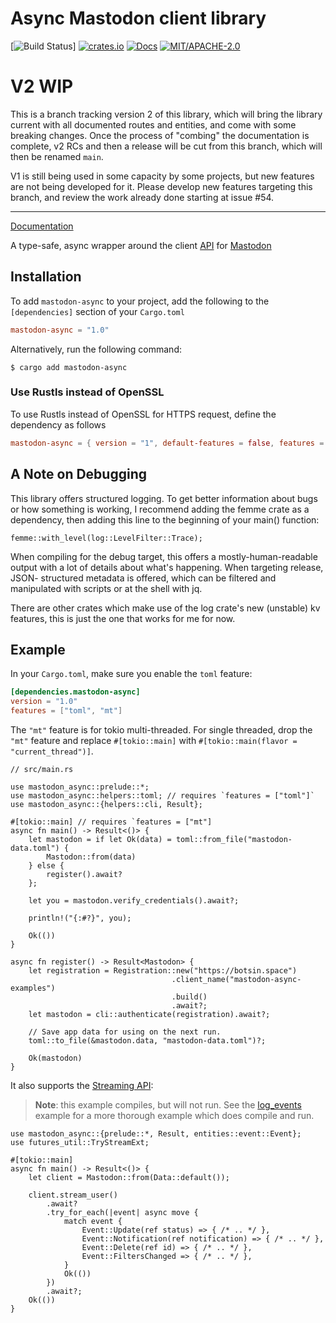 # Async Mastodon client library 

[![Build Status](https://github.com/dscottboggs/mastodon-async/actions/workflows/rust.yml/badge.svg)]
[![crates.io](https://img.shields.io/crates/v/mastodon-async.svg)](https://crates.io/crates/mastodon-async)
[![Docs](https://docs.rs/mastodon-async/badge.svg)](https://docs.rs/mastodon-async)
[![MIT/APACHE-2.0](https://img.shields.io/crates/l/mastodon-async.svg)](https://crates.io/crates/mastodon-async)

# V2 WIP

This is a branch tracking version 2 of this library, which will bring the
library current with all documented routes and entities, and come with some
breaking changes. Once the process of "combing" the documentation is complete,
v2 RCs and then a release will be cut from this branch, which will then be
renamed `main`.

V1 is still being used in some capacity by some projects, but new features are
not being developed for it. Please develop new features targeting this branch,
and review the work already done starting at issue #54.

---

[Documentation](https://docs.rs/mastodon-async/)

A type-safe, async wrapper around the client [API](https://docs.joinmastodon.org/client/intro/)
for [Mastodon](https://botsin.space/)

## Installation

To add `mastodon-async` to your project, add the following to the
`[dependencies]` section of your `Cargo.toml`

```toml
mastodon-async = "1.0"
```

Alternatively, run the following command:

~~~console
$ cargo add mastodon-async
~~~

### Use Rustls instead of OpenSSL

To use Rustls instead of OpenSSL for HTTPS request, define the dependency as follows

```toml
mastodon-async = { version = "1", default-features = false, features = ["rustls-tls"] }
```

## A Note on Debugging
This library offers structured logging. To get better information about bugs or
how something is working, I recommend adding the femme crate as a dependency,
then adding this line to the beginning of your main() function:

```rust,ignore
femme::with_level(log::LevelFilter::Trace);
```

When compiling for the debug target, this offers a mostly-human-readable output
with a lot of details about what's happening. When targeting release, JSON-
structured metadata is offered, which can be filtered and manipulated with
scripts or at the shell with jq.

There are other crates which make use of the log crate's new (unstable) kv
features, this is just the one that works for me for now.

## Example

In your `Cargo.toml`, make sure you enable the `toml` feature:

```toml
[dependencies.mastodon-async]
version = "1.0"
features = ["toml", "mt"]
```

The `"mt"` feature is for tokio multi-threaded. For single threaded, drop the
`"mt"` feature and replace `#[tokio::main]` with
`#[tokio::main(flavor = "current_thread")]`.

<!--
    todo swap ignore with no_run just below here & the next example

test passes locally but not in CI
-->

```rust,ignore
// src/main.rs

use mastodon_async::prelude::*;
use mastodon_async::helpers::toml; // requires `features = ["toml"]`
use mastodon_async::{helpers::cli, Result};

#[tokio::main] // requires `features = ["mt"]
async fn main() -> Result<()> {
    let mastodon = if let Ok(data) = toml::from_file("mastodon-data.toml") {
        Mastodon::from(data)
    } else {
        register().await?
    };

    let you = mastodon.verify_credentials().await?;

    println!("{:#?}", you);

    Ok(())
}

async fn register() -> Result<Mastodon> {
    let registration = Registration::new("https://botsin.space")
                                    .client_name("mastodon-async-examples")
                                    .build()
                                    .await?;
    let mastodon = cli::authenticate(registration).await?;

    // Save app data for using on the next run.
    toml::to_file(&mastodon.data, "mastodon-data.toml")?;

    Ok(mastodon)
}
```

It also supports the [Streaming API](https://docs.joinmastodon.org/api/streaming):

> **Note**: this example compiles, but will not run. See the
> [log_events](https://github.com/dscottboggs/mastodon-async/blob/main/examples/log_events.rs)
> example for a more thorough example which does compile and run.

```rust,ignore
use mastodon_async::{prelude::*, Result, entities::event::Event};
use futures_util::TryStreamExt;

#[tokio::main]
async fn main() -> Result<()> {
    let client = Mastodon::from(Data::default());

    client.stream_user()
        .await?
        .try_for_each(|event| async move {
            match event {
                Event::Update(ref status) => { /* .. */ },
                Event::Notification(ref notification) => { /* .. */ },
                Event::Delete(ref id) => { /* .. */ },
                Event::FiltersChanged => { /* .. */ },
            }
            Ok(())
        })
        .await?;
    Ok(())
}
```

